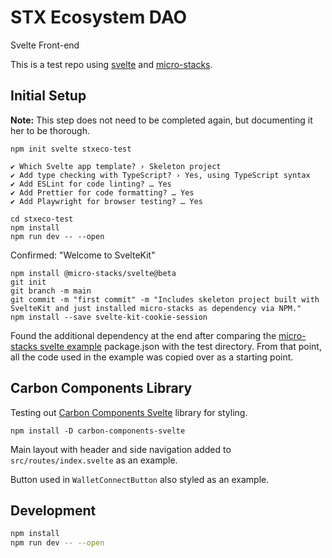 # STX Ecosystem DAO

Svelte Front-end

This is a test repo using [svelte](https://svelte.dev/) and [micro-stacks](https://github.com/fungible-systems/micro-stacks).

## Initial Setup

**Note:** This step does not need to be completed again, but documenting it her to be thorough.

```
npm init svelte stxeco-test

✔ Which Svelte app template? › Skeleton project
✔ Add type checking with TypeScript? › Yes, using TypeScript syntax
✔ Add ESLint for code linting? … Yes
✔ Add Prettier for code formatting? … Yes
✔ Add Playwright for browser testing? … Yes
```

```
cd stxeco-test
npm install
npm run dev -- --open
```

Confirmed: "Welcome to SvelteKit"

```
npm install @micro-stacks/svelte@beta
git init
git branch -m main
git commit -m "first commit" -m "Includes skeleton project built with SvelteKit and just installed micro-stacks as dependency via NPM."
npm install --save svelte-kit-cookie-session
```

Found the additional dependency at the end after comparing the [micro-stacks svelte example](https://github.com/fungible-systems/micro-stacks-examples/tree/main/examples/with-sveltekit) package.json with the test directory. From that point, all the code used in the example was copied over as a starting point.

## Carbon Components Library

Testing out [Carbon Components Svelte](https://carbon-components-svelte.onrender.com/) library for styling.

```
npm install -D carbon-components-svelte
```

Main layout with header and side navigation added to `src/routes/index.svelte` as an example.

Button used in `WalletConnectButton` also styled as an example.

## Development

```bash
npm install
npm run dev -- --open
```
